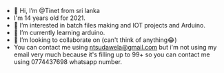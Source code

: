 - 👋 Hi, I’m @Tinet from sri lanka
- I'm 14 years old for 2021.
- 👀 I’m interested in batch files making and IOT projects and Arduino.
- 🌱 I’m currently learning arduino.
- 💞️ I’m looking to collaborate on (can't think of anything😂)
- You can contact me using ntsudawela@gmail.com but i'm not using my email very much because it's filling up to 99+ so you can contact me using 0774437698 whatsapp number.

<!---
Tinet2007/Tinet2007 is a ✨ special ✨ repository because its `README.md` (this file) appears on your GitHub profile.
You can click the Preview link to take a look at your changes.
--->
